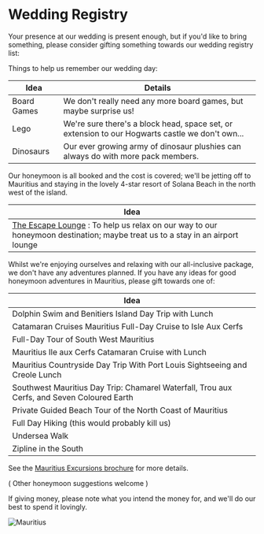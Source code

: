 # Wedding Registry

Your presence at our wedding is present enough, but if you'd like to bring something, please consider gifting something towards our wedding registry list:

Things to help us remember our wedding day:

| Idea        | Details                                                                                         |
| ----------- | ----------------------------------------------------------------------------------------------- |
| Board Games | We don't really need any more board games, but maybe surprise us!                               |
| Lego        | We're sure there's a block head, space set, or extension to our Hogwarts castle we don't own... |
| Dinosaurs   | Our ever growing army of dinosaur plushies can always do with more pack members.                |

Our honeymoon is all booked and the cost is covered; we'll be jetting off to Mauritius and staying in the lovely 4-star resort of Solana Beach in the north west of the island.

| Idea                                                         |
| ------------------------------------------------------------ |
| [The Escape Lounge](/images/Manchester%20T1%20-%20HD%20.pdf) : To help us relax on our way to our honeymoon destination; maybe treat us to a stay in an airport lounge |

Whilst we're enjoying ourselves and relaxing with our all-inclusive package, we don't have any adventures planned. If you have any ideas for good honeymoon adventures in Mauritius, please gift towards one of:

| Idea                                                                        |
| --------------------------------------------------------------------------- |
| Dolphin Swim and Benitiers Island Day Trip with Lunch                       |
| Catamaran Cruises Mauritius Full-Day Cruise to Isle Aux Cerfs               |
| Full-Day Tour of South West Mauritius                                       |
| Mauritius Ile aux Cerfs Catamaran Cruise with Lunch                         |
| Mauritius Countryside Day Trip With Port Louis Sightseeing and Creole Lunch |
| Southwest Mauritius Day Trip: Chamarel Waterfall, Trou aux Cerfs, and Seven Coloured Earth |
| Private Guided Beach Tour of the North Coast of Mauritius |
| Full Day Hiking (this would probably kill us) |
| Undersea Walk |
| Zipline in the South |

See the [Mauritius Excursions brochure](/images/MAURITIUS%20EXCURSIONS%20LIST%20HMD1.pdf) for more details.

( Other honeymoon suggestions welcome )

If giving money, please note what you intend the money for, and we'll do our best to spend it lovingly.

![Mauritius](/images/mauritius.jpg)
